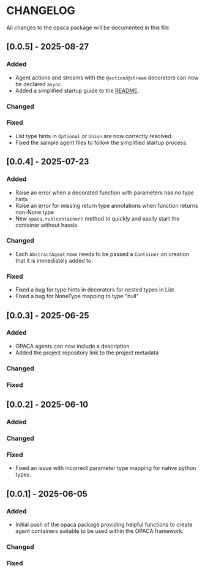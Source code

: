 # CHANGELOG

All changes to the opaca package will be documented in this file.

## [0.0.5] - 2025-08-27

### Added

- Agent actions and streams with the `@action`/`@stream` decorators can now be declared `async`.
- Added a simplified startup guide to the [README](README.md).

### Changed

### Fixed

- List type hints in `Optional` or `Union` are now correctly resolved.
- Fixed the sample agent files to follow the simplified startup process.

## [0.0.4] - 2025-07-23

### Added

- Raise an error when a decorated function with parameters has no type hints
- Raise an error for missing return type annotations when function returns non-None type
- New `opaca.run(container)` method to quickly and easily start the container without hassle.

### Changed

- Each `AbstractAgent` now needs to be passed a `Container` on creation that it is immediately added to.

### Fixed

- Fixed a bug for type hints in decorators for nested types in List
- Fixed a bug for NoneType mapping to type "null"

## [0.0.3] - 2025-06-25
 
### Added

- OPACA agents can now include a description
- Added the project repository link to the project metadata
   
### Changed
 
### Fixed

## [0.0.2] - 2025-06-10
 
### Added
   
### Changed
 
### Fixed

- Fixed an issue with incorrect parameter type mapping for native python types.

## [0.0.1] - 2025-06-05
 
### Added

- Initial push of the opaca package providing helpful functions to create agent containers suitable to be used within the OPACA framework.
   
### Changed
 
### Fixed